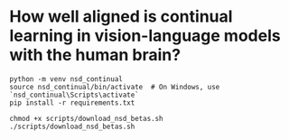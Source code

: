 # How well aligned is continual learning in vision-language models with the human brain?

~~~
python -m venv nsd_continual
source nsd_continual/bin/activate  # On Windows, use `nsd_continual\Scripts\activate`
pip install -r requirements.txt
~~~

~~~
chmod +x scripts/download_nsd_betas.sh
./scripts/download_nsd_betas.sh
~~~